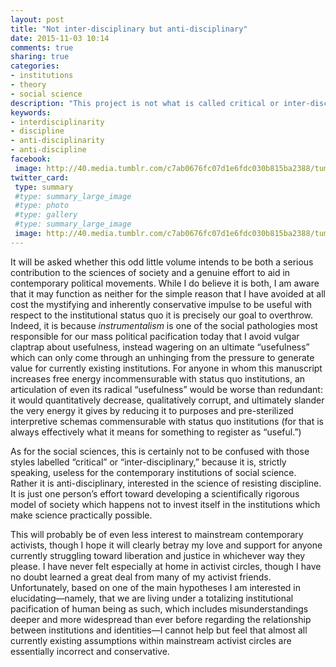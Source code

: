 ```yaml
---
layout: post
title: "Not inter-disciplinary but anti-disciplinary"
date: 2015-11-03 10:14
comments: true
sharing: true
categories:
- institutions
- theory
- social science
description: "This project is not what is called critical or inter-disciplinary social science; strictly speaking, it should be useless for the contemporary institutions of social science."
keywords: 
- interdisciplinarity
- discipline
- anti-disciplinarity
- anti-discipline
facebook: 
 image: http://40.media.tumblr.com/c7ab0676fc07d1e6fdc030b815ba2388/tumblr_nwbcjn6Xp31qz9nt4o1_1280.jpg
twitter_card:
 type: summary
 #type: summary_large_image
 #type: photo
 #type: gallery
 #type: summary_large_image
 image: http://40.media.tumblr.com/c7ab0676fc07d1e6fdc030b815ba2388/tumblr_nwbcjn6Xp31qz9nt4o1_1280.jpg
---
```


It will be asked whether this odd little volume intends to be both a serious contribution to the sciences of society and a genuine effort to aid in contemporary political movements. While I do believe it is both, I am aware that it may function as neither for the simple reason that I have avoided at all cost the mystifying and inherently conservative impulse to be useful with respect to the institutional status quo it is precisely our goal to overthrow. Indeed, it is because *instrumentalism* is one of the social pathologies most responsible for our mass political pacification today that I avoid vulgar claptrap about usefulness, instead wagering on an ultimate “usefulness” which can only come through an unhinging from the pressure to generate value for currently existing institutions. For anyone in whom this manuscript increases free energy incommensurable with status quo institutions, an articulation of even its radical “usefulness” would be worse than redundant: it would quantitatively decrease, qualitatively corrupt, and ultimately slander the very energy it gives by reducing it to purposes and pre-sterilized interpretive schemas commensurable with status quo institutions (for that is always effectively what it means for something to register as “useful.”)

As for the social sciences, this is certainly not to be confused with those styles labelled “critical” or “inter-disciplinary,” because it is, strictly speaking, useless for the contemporary institutions of social science. Rather it is anti-disciplinary, interested in the science of resisting discipline. It is just one person’s effort toward developing a scientifically rigorous model of society which happens not to invest itself in the institutions which make science practically possible.

This will probably be of even less interest to mainstream contemporary activists, though I hope it will clearly betray my love and support for anyone currently struggling toward liberation and justice in whichever way they please. I have never felt especially at home in activist circles, though I have no doubt learned a great deal from many of my activist friends. Unfortunately, based on one of the main hypotheses I am interested in elucidating—namely, that we are living under a totalizing institutional pacification of human being as such, which includes misunderstandings deeper and more widespread than ever before regarding the relationship between institutions and identities—I cannot help but feel that almost all currently existing assumptions within mainstream activist circles are essentially incorrect and conservative.